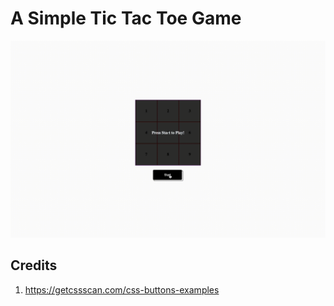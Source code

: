 # A Simple Tic Tac Toe Game

![demo](./demo.gif)

## Credits

1. https://getcssscan.com/css-buttons-examples
